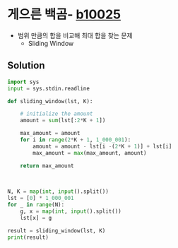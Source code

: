 # 게으른 백곰- [b10025](https://www.acmicpc.net/problem/10025)

- 범위 만큼의 합을 비교해 최대 합을 찾는 문제 
    - Sliding Window 

## Solution

```python
import sys 
input = sys.stdin.readline

def sliding_window(lst, K):

    # initialize the amount
    amount = sum(lst[:2*K + 1])

    max_amount = amount
    for i in range(2*K + 1, 1_000_001):
        amount = amount - lst[i -(2*K + 1)] + lst[i]
        max_amount = max(max_amount, amount)

    return max_amount
    
    

N, K = map(int, input().split())
lst = [0] * 1_000_001
for _ in range(N):
    g, x = map(int, input().split())
    lst[x] = g

result = sliding_window(lst, K)
print(result)

```

